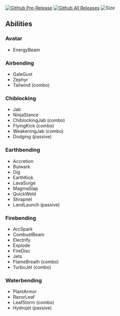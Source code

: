 [![GitHub Pre-Release](https://img.shields.io/github/release-pre/Simplicitee/ProjectAddons.svg)](https://github.com/Simplicitee/ProjectAddons/releases)
[![Github All Releases](https://img.shields.io/github/downloads/Simplicitee/ProjectAddons/total.svg)](https://github.com/Simplicitee/ProjectAddons/releases)
![Size](https://img.shields.io/github/repo-size/Simplicitee/ProjectAddons.svg)
## Abilities
### Avatar
- EnergyBeam

### Airbending
- GaleGust
- Zephyr
- Tailwind (combo)

### Chiblocking
- Jab
- NinjaStance
- ChiblockingJab (combo)
- FlyingKick (combo)
- WeakeningJab (combo)
- Dodging (passive)

### Earthbending
- Accretion
- Bulwark
- Dig
- EarthKick
- LavaSurge
- MagmaSlap
- QuickWeld
- Shrapnel
- LandLaunch (passive)

### Firebending
- ArcSpark
- CombustBeam
- Electrify
- Explode
- FireDisc
- Jets
- FlameBreath (combo)
- TurboJet (combo)

### Waterbending
- PlantArmor
- RazorLeaf
- LeafStorm (combo)
- Hydrojet (passive)
